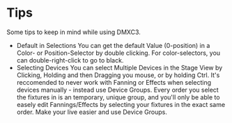 # Tips
Some tips to keep in mind while using DMXC3.

- Default in Selections
  You can get the default Value (0-position) in a Color- or Position-Selector by double clicking. For color-selectors, you can double-right-click to go to black.
- Selecting Devices
  You can select Multiple Devices in the Stage View by Clicking, Holding and then Dragging you mouse, or by holding Ctrl.
  It's reccomended to never work with Fanning or Effects when selecting devices manually - instead use Device Groups. Every order you select the fixtures in is an temporary, unique group, and you'll only be able to easely edit Fannings/Effects by selecting your fixtures in the exact same order. Make your live easier and use Device Groups.


  
